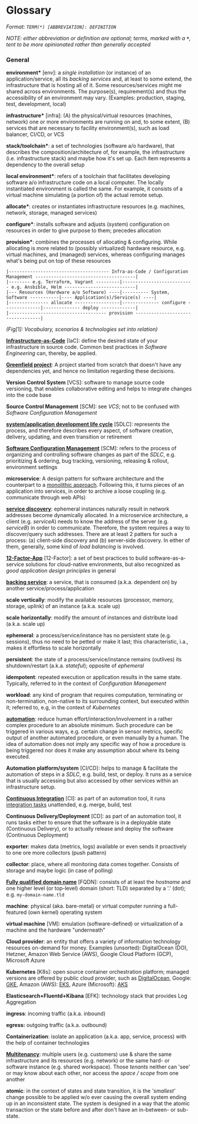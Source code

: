 Glossary
========


*Format: `TERM(*) [ABBREVIATION]: DEFINITION`*

*NOTE: either abbreviation or definition are optional; terms, marked with a __`*`__, tent to be more opinionated rather
       than generally accepted*



### General

__environment*__ [env]: a *single installation* (or instance) of an application/service, all its *backing services*
    and, at least to some extend, the infrastructure that is hosting all of it. Some resources/services might me shared
    across environments. The purpose(s), requirement(s) and thus the accessibility of an environment may vary.
    (Examples: production, staging, test, development, local) 

__infrastructure*__ [infra]: (A) the physical/virtual resources (machines, network) one or more environments are running
    on and, to some extent, (B) services that are necessary to facility environment(s), such as load balancer, CI/CD, or
    VCS

__stack/toolchain*__: a set of technologies (software a/o hardware), that describes the composition/architecture of, for
    example, the infrastructure (i.e. infrastructure stack) and maybe how it's set up. Each item represents a dependency
    to the overall setup

__local environment*__: refers of a toolchain that facilitates developing software a/o infrastructure code on a local
    computer. The locally instantiated environment is called the same. For example, it consists of a virtual machine
    simulating (a portion of) the actual remote setup.

__allocate*__: creates or instantiates infrastructure resources (e.g. machines, network, storage, managed services)

__configure*__: installs software and adjusts (system) configuration on resources in order to give purpose to them;
    precedes allocation

__provision*__: combines the processes of allocating & configuring. While allocating is more related to (possibly
    virtualized) hardware resource, e.g. virtual machines, and (managed) services, whereas configuring manages what's
    being put on top of these resources
    
```
|-------------------------------------- Infra-as-Code / Configuration Management --------------------------------------|
|-------- e.g. Terraform, Vagrant ---------|--------------------------- e.g. Ansbible, Helm ---------------------------|
|--- Resources (Hardware a/o Software) ----|---------- System, Software -----------|---- Application(s)/Service(s) ----|
|--------------- allocate -----------------|-------------- configure --------------|-------------- deploy -------------|
|------------------------------------- provision ----------------------------------|
```
*(Fig[1]: Vocabulary, scenarios & technologies set into relation)*

[__Infrastructure-as-Code__](https://en.wikipedia.org/wiki/Infrastructure_as_code) [IaC]: define the desired state of
    your infrastructure in source code. Common best practices in *Software Engineering* can, thereby, be applied.

[__Greenfield project__](https://en.wikipedia.org/wiki/Greenfield_project): A project started from scratch that doesn't
    have any dependencies yet, and hence no limitation regarding these decisions.

__Version Control System__ [VCS]: software to manage source code versioning, that enables collaborative editing and
    helps to integrate changes into the code base 

__Source Control Management__ [SCM]: see *VCS*; not to be confused with *Software Configuration Management*

[__system/application development life cycle__](https://en.wikipedia.org/wiki/Systems_development_life_cycle) [SDLC]:
    represents the process, and therefore describes every aspect, of software creation, delivery, updating, and even
    transition or retirement

[__Software Configuration Management__](https://en.wikipedia.org/wiki/Software_configuration_management) [SCM]: refers
    to the process of organizing and controlling software changes as part of the *SDLC*, e.g. prioritizing & ordering, 
    bug tracking, versioning, releasing & rollout, environment settings

__microservice__: A design pattern for software architecture and the counterpart to a 
    [monolithic approach](https://en.wikipedia.org/wiki/Monolithic_application). Following this, it turns pieces of an
    application into services, in order to archive a loose coupling (e.g. communicate through web APIs) 

__[service discovery](https://www.nginx.com/blog/service-discovery-in-a-microservices-architecture/)__: ephemeral
    instances naturally result in network addresses become dynamically allocated. In a microservice architecture, a
    client (e.g. *serviceA*) needs to know the address of the server (e.g. *serviceB*) in order to communicate.
    Therefore, the system requires a way to discover/query such addresses. There are at least 2 patters for such a
    process: (a) client-side discovery and (b) server-side discovery. In either of them, generally, some kind of
    *load balancing* is involved.

[__12-Factor-App__](https://12factor.net) [12-Factor]: a set of best practices to build software-as-a-service solutions
    for cloud-native environments, but also recognized as *good application design principles* in general

[__backing service__](https://12factor.net/backing-services): a service, that is consumed (a.k.a. dependent on) by
    another service/process/application

__scale vertically__: modify the available resources (processor, memory, storage, uplink) of an instance (a.k.a. scale up)

__scale horizontally__: modify the amount of instances and distribute load (a.k.a. scale up)

__ephemeral__: a process/service/instance has no persistent state (e.g. sessions), thus no need to be petted or make it
    last; this characteristic, i.a., makes it effortless to scale horizontally

__persistent__: the state of a process/service/instance remains (outlives) its shutdown/restart (a.k.a. *stateful*);
    opposite of *ephemeral*

__idempotent__: repeated execution or application results in the same state. Typically, referred to in the context of 
    *Configuration Management*

__workload__: any kind of program that requires computation, terminating or non-termination, non-native to its
     surrounding context, but executed within it; referred to, e.g, in the context of *Kubernetes*

[__automation__](https://en.wikipedia.org/wiki/Automation): reduce human effort/interaction/involvement in a rather
    complex procedure to an absolute minimum. Such procedure can be triggered in various ways, e.g. certain change in
    sensor metrics, specific output of another automated procedure, or even manually by a human. The idea of
    automation does not imply any specific way of how a procedure is being triggered nor does it make any assumption
    about where its being executed.   

__Automation platform/system__ [CI/CD]: helps to manage & facilitate the automation of steps in a *SDLC*, e.g. build,
    test, or deploy. It runs as a service that is usually accessing but also accessed by other services within an
    infrastructure setup.   

[__Continuous Integration__](https://en.wikipedia.org/wiki/Continuous_integration) [CI]: as part of an automation tool,
    it runs [integration tasks](https://en.wikipedia.org/wiki/Systems_integrator) unattended, e.g. merge, build, test  

__Continuous Delivery/Deployment__ [CD]: as part of an automation tool, it runs tasks either to ensure that the software
    is in a deployable state (Continuous Delivery), or to actually release and deploy the software (Continuous Deployment) 

__exporter__: makes data (metrics, logs) available or even sends it proactively to one ore more collectors (push pattern)

__collector__: place, where all monitoring data comes together. Consists of storage and maybe logic (in case of polling)

[__Fully qualified domain name__](https://en.wikipedia.org/wiki/Fully_qualified_domain_name) [FQDN]: consists of at least
    the *hostname* and one higher level (or top-level) domain (short: TLD) separated by a '.' (dot);
    e.g. `my-domain-name.tld`

__machine__: physical (aka. bare-metal) or virtual computer running a full-featured (own kernel) operating system

__virtual machine__ [VM]: emulation (software-defined) or virtualization of a machine and the hardware "underneath" 

__Cloud provider__: an entity that offers a variety of information technology resources on-demand for money. Examples
     (unsorted): DigitalOcean (DO), Hetzner, Amazon Web Service (AWS), Google Cloud Platform (GCP), Microsoft Azure

__Kubernetes__ [K8s]: open source container orchestration platform; managed versions are offered by public cloud provider,
    such as [DigitalOcean](https://www.digitalocean.com/products/kubernetes/), Google: [GKE](https://cloud.google.com/kubernetes-engine/),
    Amazon (AWS): [EKS](https://aws.amazon.com/eks/), Azure (Microsoft): [AKS](https://azure.microsoft.com/en-us/services/kubernetes-service/)

__Elasticsearch+Fluentd+Kibana__ [EFK]: technology stack that provides Log Aggregation

__ingress__: incoming traffic (a.k.a. inbound)

__egress:__ outgoing traffic (a.k.a. outbound)

__Containerization__: isolate an application (a.k.a. app, service, process) with the help of container technologies

__[Multitenancy](https://en.wikipedia.org/wiki/Multitenancy)__: multiple users (e.g. customers) use & share the same
    infrastructure and its resources (e.g. network) or the same hard- or software instance (e.g. shared workspace).
    Those *tenants* neither can 'see' or may know about each other, nor access the *space / scope* from one another

__atomic__: in the context of states and state transition, it is the *'smallest'* change possible to be applied w/o
    ever causing the overall system ending up in an inconsistent state. The system is designed in a way that the atomic
    transaction or the state before and after don't have an in-between- or sub-state.
